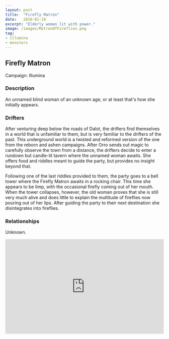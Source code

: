 ```yaml
---
layout: post
title:  "Firefly Matron"
date:   2018-01-18
excerpt: "Elderly woman lit with power."
image: /images/MatronOfFireflies.png
tag:
- illumina
- monsters
---
```


## Firefly Matron
Campaign: Illumina

### Description
An unnamed blind woman of an unknown age, or at least that's how she initially appears.

### Drifters
After venturing deep below the roads of Dalot, the drifters find themselves in a world that is unfamiliar to them, but is very familiar to the drifters of the past. This underground world is a twisted and reformed version of the one from the reborn and ashen campaigns. After Orro sends out magic to carefully observe the town from a distance, the drifters decide to enter a rundown but candle-lit tavern where the unnamed woman awaits. She offers food and riddles meant to guide the party, but provides no insight beyond that.

Following one of the last riddles provided to them, the party goes to a bell tower where the Firefly Matron awaits in a rocking chair. This time she appears to be limp, with the occasional firefly coming out of her mouth. When the tower collapses, however, the old woman proves that she is still very much alive and does little to explain the multitude of fireflies now pouring out of her lips. After guiding the party to their next destination she disintegrates into fireflies.

### Relationships
Unknown.

<iframe width="100%" height="300" scrolling="no" frameborder="no" src="https://w.soundcloud.com/player/?url=https%3A//api.soundcloud.com/playlists/1066563598%3Fsecret_token%3Ds-XdPAOudRj40&color=%23debc8e&auto_play=true&hide_related=false&show_comments=true&show_user=true&show_reposts=false&show_teaser=true"></iframe>
